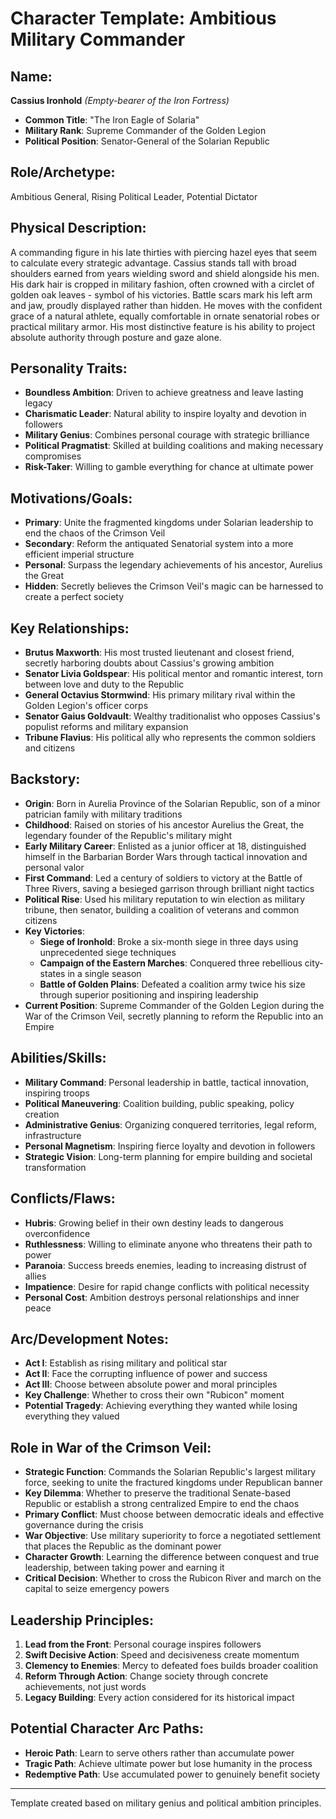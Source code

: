 # Character Template: Ambitious Military Commander

## Name:
**Cassius Ironhold** *(Empty-bearer of the Iron Fortress)*
- **Common Title**: "The Iron Eagle of Solaria"
- **Military Rank**: Supreme Commander of the Golden Legion
- **Political Position**: Senator-General of the Solarian Republic

## Role/Archetype:
Ambitious General, Rising Political Leader, Potential Dictator

## Physical Description:
A commanding figure in his late thirties with piercing hazel eyes that seem to calculate every strategic advantage. Cassius stands tall with broad shoulders earned from years wielding sword and shield alongside his men. His dark hair is cropped in military fashion, often crowned with a circlet of golden oak leaves - symbol of his victories. Battle scars mark his left arm and jaw, proudly displayed rather than hidden. He moves with the confident grace of a natural athlete, equally comfortable in ornate senatorial robes or practical military armor. His most distinctive feature is his ability to project absolute authority through posture and gaze alone.

## Personality Traits:
- **Boundless Ambition**: Driven to achieve greatness and leave lasting legacy
- **Charismatic Leader**: Natural ability to inspire loyalty and devotion in followers
- **Military Genius**: Combines personal courage with strategic brilliance
- **Political Pragmatist**: Skilled at building coalitions and making necessary compromises
- **Risk-Taker**: Willing to gamble everything for chance at ultimate power

## Motivations/Goals:
- **Primary**: Unite the fragmented kingdoms under Solarian leadership to end the chaos of the Crimson Veil
- **Secondary**: Reform the antiquated Senatorial system into a more efficient imperial structure
- **Personal**: Surpass the legendary achievements of his ancestor, Aurelius the Great
- **Hidden**: Secretly believes the Crimson Veil's magic can be harnessed to create a perfect society

## Key Relationships:
- **Brutus Maxworth**: His most trusted lieutenant and closest friend, secretly harboring doubts about Cassius's growing ambition
- **Senator Livia Goldspear**: His political mentor and romantic interest, torn between love and duty to the Republic
- **General Octavius Stormwind**: His primary military rival within the Golden Legion's officer corps
- **Senator Gaius Goldvault**: Wealthy traditionalist who opposes Cassius's populist reforms and military expansion
- **Tribune Flavius**: His political ally who represents the common soldiers and citizens

## Backstory:
- **Origin**: Born in Aurelia Province of the Solarian Republic, son of a minor patrician family with military traditions
- **Childhood**: Raised on stories of his ancestor Aurelius the Great, the legendary founder of the Republic's military might
- **Early Military Career**: Enlisted as a junior officer at 18, distinguished himself in the Barbarian Border Wars through tactical innovation and personal valor
- **First Command**: Led a century of soldiers to victory at the Battle of Three Rivers, saving a besieged garrison through brilliant night tactics
- **Political Rise**: Used his military reputation to win election as military tribune, then senator, building a coalition of veterans and common citizens
- **Key Victories**: 
  - **Siege of Ironhold**: Broke a six-month siege in three days using unprecedented siege techniques
  - **Campaign of the Eastern Marches**: Conquered three rebellious city-states in a single season
  - **Battle of Golden Plains**: Defeated a coalition army twice his size through superior positioning and inspiring leadership
- **Current Position**: Supreme Commander of the Golden Legion during the War of the Crimson Veil, secretly planning to reform the Republic into an Empire

## Abilities/Skills:
- **Military Command**: Personal leadership in battle, tactical innovation, inspiring troops
- **Political Maneuvering**: Coalition building, public speaking, policy creation
- **Administrative Genius**: Organizing conquered territories, legal reform, infrastructure
- **Personal Magnetism**: Inspiring fierce loyalty and devotion in followers
- **Strategic Vision**: Long-term planning for empire building and societal transformation

## Conflicts/Flaws:
- **Hubris**: Growing belief in their own destiny leads to dangerous overconfidence
- **Ruthlessness**: Willing to eliminate anyone who threatens their path to power
- **Paranoia**: Success breeds enemies, leading to increasing distrust of allies
- **Impatience**: Desire for rapid change conflicts with political necessity
- **Personal Cost**: Ambition destroys personal relationships and inner peace

## Arc/Development Notes:
- **Act I**: Establish as rising military and political star
- **Act II**: Face the corrupting influence of power and success
- **Act III**: Choose between absolute power and moral principles
- **Key Challenge**: Whether to cross their own "Rubicon" moment
- **Potential Tragedy**: Achieving everything they wanted while losing everything they valued

## Role in War of the Crimson Veil:
- **Strategic Function**: Commands the Solarian Republic's largest military force, seeking to unite the fractured kingdoms under Republican banner
- **Key Dilemma**: Whether to preserve the traditional Senate-based Republic or establish a strong centralized Empire to end the chaos
- **Primary Conflict**: Must choose between democratic ideals and effective governance during the crisis
- **War Objective**: Use military superiority to force a negotiated settlement that places the Republic as the dominant power
- **Character Growth**: Learning the difference between conquest and true leadership, between taking power and earning it
- **Critical Decision**: Whether to cross the Rubicon River and march on the capital to seize emergency powers

## Leadership Principles:
1. **Lead from the Front**: Personal courage inspires followers
2. **Swift Decisive Action**: Speed and decisiveness create momentum
3. **Clemency to Enemies**: Mercy to defeated foes builds broader coalition
4. **Reform Through Action**: Change society through concrete achievements, not just words
5. **Legacy Building**: Every action considered for its historical impact

## Potential Character Arc Paths:
- **Heroic Path**: Learn to serve others rather than accumulate power
- **Tragic Path**: Achieve ultimate power but lose humanity in the process
- **Redemptive Path**: Use accumulated power to genuinely benefit society

---
Template created based on military genius and political ambition principles.
